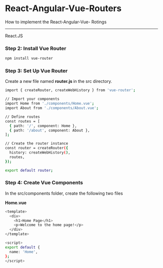 # React-Angular-Vue-Routers
How to implement the React-Angular-Vue- Rotings
<hr/>
React.JS
<br/>

<h3>Step 2: Install Vue Router</h3>

```bash
npm install vue-router
```

<h3>Step 3: Set Up Vue Router</h3>
<p>Create a new file named <strong> router.js </strong> in the src directory.</p>

```bash
import { createRouter, createWebHistory } from 'vue-router';

// Import your components
import Home from './components/Home.vue';
import About from './components/About.vue';

// Define routes
const routes = [
  { path: '/', component: Home },
  { path: '/about', component: About },
];

// Create the router instance
const router = createRouter({
  history: createWebHistory(),
  routes,
});

export default router;

```

<h3>Step 4: Create Vue Components</h3>
<p>In the src/components folder, create the following two files</p>
<strong><p>Home.vue</p></strong>

```bash
<template>
  <div>
    <h1>Home Page</h1>
    <p>Welcome to the home page!</p>
  </div>
</template>

<script>
export default {
  name: 'Home',
};
</script>
```
